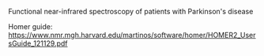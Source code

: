 Functional near-infrared spectroscopy of patients with Parkinson's disease


Homer guide: https://www.nmr.mgh.harvard.edu/martinos/software/homer/HOMER2_UsersGuide_121129.pdf
